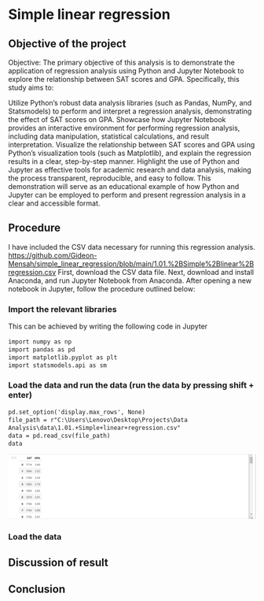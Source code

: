 # Simple linear regression
## Objective of the project
Objective: The primary objective of this analysis is to demonstrate the application of regression analysis using Python and Jupyter Notebook to explore the relationship between SAT scores and GPA. Specifically, this study aims to:

Utilize Python’s robust data analysis libraries (such as Pandas, NumPy, and Statsmodels) to perform and interpret a regression analysis, demonstrating the effect of SAT scores on GPA.
Showcase how Jupyter Notebook provides an interactive environment for performing regression analysis, including data manipulation, statistical calculations, and result interpretation.
Visualize the relationship between SAT scores and GPA using Python’s visualization tools (such as Matplotlib), and explain the regression results in a clear, step-by-step manner.
Highlight the use of Python and Jupyter as effective tools for academic research and data analysis, making the process transparent, reproducible, and easy to follow.
This demonstration will serve as an educational example of how Python and Jupyter can be employed to perform and present regression analysis in a clear and accessible format.
## Procedure
I have included the CSV data necessary for running this regression analysis. https://github.com/Gideon-Mensah/simple_linear_regression/blob/main/1.01.%2BSimple%2Blinear%2Bregression.csv
First, download the CSV data file. Next, download and install Anaconda, and run Jupyter Notebook from Anaconda. After opening a new notebook in Jupyter, follow the procedure outlined below:
### Import the relevant libraries
This can be achieved by writing the following code in Jupyter
```
import numpy as np
import pandas as pd
import matplotlib.pyplot as plt
import statsmodels.api as sm
```
### Load the data and run the data (run the data by pressing shift + enter)
```
pd.set_option('display.max_rows', None)
file_path = r"C:\Users\Lenovo\Desktop\Projects\Data Analysis\data\1.01.+Simple+linear+regression.csv"
data = pd.read_csv(file_path)
data
```
<img src="https://github.com/Gideon-Mensah/simple_linear_regression/blob/main/data.png">

### Load the data
## Discussion of result 
## Conclusion

